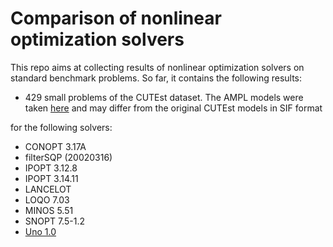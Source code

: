 # Comparison of nonlinear optimization solvers 

This repo aims at collecting results of nonlinear optimization solvers on standard benchmark problems. So far, it contains the following results:

* 429 small problems of the CUTEst dataset. The AMPL models were taken [here](https://arnold-neumaier.at/glopt/coconut/Benchmark/Library2_new_v1.html) and may differ from the original CUTEst models in SIF format

for the following solvers:

* CONOPT 3.17A
* filterSQP (20020316)
* IPOPT 3.12.8
* IPOPT 3.14.11
* LANCELOT
* LOQO 7.03
* MINOS 5.51
* SNOPT 7.5-1.2
* [Uno 1.0](https://github.com/cvanaret/Uno)
